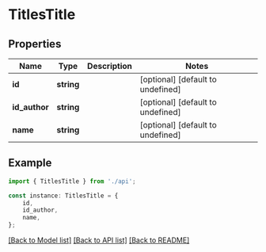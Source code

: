 # TitlesTitle


## Properties

Name | Type | Description | Notes
------------ | ------------- | ------------- | -------------
**id** | **string** |  | [optional] [default to undefined]
**id_author** | **string** |  | [optional] [default to undefined]
**name** | **string** |  | [optional] [default to undefined]

## Example

```typescript
import { TitlesTitle } from './api';

const instance: TitlesTitle = {
    id,
    id_author,
    name,
};
```

[[Back to Model list]](../README.md#documentation-for-models) [[Back to API list]](../README.md#documentation-for-api-endpoints) [[Back to README]](../README.md)
